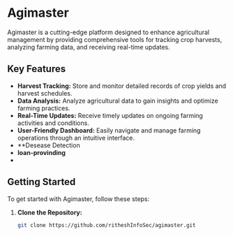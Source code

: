 # Agimaster

Agimaster is a cutting-edge platform designed to enhance agricultural management by providing comprehensive tools for tracking crop harvests, analyzing farming data, and receiving real-time updates. 

## Key Features

- **Harvest Tracking:** Store and monitor detailed records of crop yields and harvest schedules.
- **Data Analysis:** Analyze agricultural data to gain insights and optimize farming practices.
- **Real-Time Updates:** Receive timely updates on ongoing farming activities and conditions.
- **User-Friendly Dashboard:** Easily navigate and manage farming operations through an intuitive interface.
- **Desease Detection
- **loan-provinding**
- 
## Getting Started

To get started with Agimaster, follow these steps:

1. **Clone the Repository:**
   ```bash
   git clone https://github.com/ritheshInfoSec/agimaster.git
